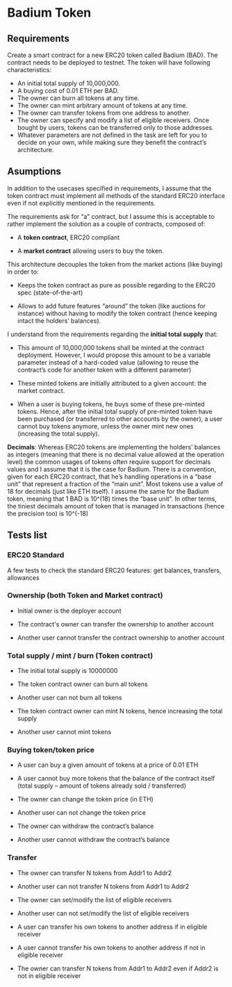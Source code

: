 # Badium Token

## Requirements

Create a smart contract for a new ERC20 token called Badium (BAD). The contract needs to be deployed to testnet. The token will have following characteristics:

-   An initial total supply of 10,000,000.
-   A buying cost of 0.01 ETH per BAD.
-   The owner can burn all tokens at any time.
-   The owner can mint arbitrary amount of tokens at any time.
-   The owner can transfer tokens from one address to another.
-   The owner can specify and modify a list of eligible receivers. Once bought by users, tokens can be transferred only to those addresses.
-   Whatever parameters are not defined in the task are left for you to decide on your own, while making sure they benefit the contract’s architecture.

## Asumptions

In addition to the usecases specified in requirements, I assume that the token contract must implement all methods of the standard ERC20 interface even if not explicitly mentioned in the requirements.

The requirements ask for “a” contract, but I assume this is acceptable to rather implement the solution as a couple of contracts, composed of:

- A **token contract**, ERC20 compliant

- A **market contract** allowing users to buy the token.

This architecture decouples the token from the market actions (like buying) in order to:

- Keeps the token contract as pure as possible regarding to the ERC20 spec (state-of-the-art)

- Allows to add future features “around” the token (like auctions for instance) without having to modify the token contract (hence keeping intact the holders’ balances).

I understand from the requirements regarding the **initial total supply** that:

- This amount of 10,000,000 tokens shall be minted at the contract deployment. However, I would propose this amount to be a variable parameter instead of a hard-coded value (allowing to reuse the contract’s code for another token with a different parameter)

- These minted tokens are initially attributed to a given account: the market contract.

- When a user is buying tokens, he buys some of these pre-minted tokens. Hence, after the initial total supply of pre-minted token have been purchased (or transferred to other accounts by the owner), a user cannot buy tokens anymore, unless the owner mint new ones (increasing the total supply).

**Decimals**: Whereas ERC20 tokens are implementing the holders’ balances as integers (meaning that there is no decimal value allowed at the operation level) the common usages of tokens often require support for decimals values and I assume that it is the case for Badium. There is a convention, given for each ERC20 contract, that he’s handling operations in a “base unit” that represent a fraction of the “main unit”. Most tokens use a value of 18 for decimals (just like ETH itself). I assume the same for the Badium token, meaning that 1 BAD is 10^(18) times the “base unit”. In other terms, the tiniest decimals amount of token that is managed in transactions (hence the precision too) is 10^(-18)


## Tests list

### ERC20 Standard

A few tests to check the standard ERC20 features: get balances, transfers, allowances
  
### Ownership (both Token and Market contract)

- Initial owner is the deployer account

- The contract's owner can transfer the ownership to another account

- Another user cannot transfer the contract ownership to another account

### Total supply / mint / burn (Token contract)

- The initial total supply is 10000000

- The token contract owner can burn all tokens

- Another user can not burn all tokens

- The token contract owner can mint N tokens, hence increasing the total supply

- Another user cannot mint tokens

### Buying token/token price

- A user can buy a given amount of tokens at a price of 0.01 ETH

- A user cannot buy more tokens that the balance of the contract itself (total supply – amount of tokens already sold / transferred)

- The owner can change the token price (in ETH)

- Another user can not change the token price

- The owner can withdraw the contract’s balance

- Another user cannot withdraw the contract’s balance

### Transfer

- The owner can transfer N tokens from Addr1 to Addr2

- Another user can not transfer N tokens from Addr1 to Addr2

- The owner can set/modify the list of eligible receivers

- Another user can not set/modify the list of eligible receivers

- A user can transfer his own tokens to another address if in eligible receiver

- A user cannot transfer his own tokens to another address if not in eligible receiver

- The owner can transfer N tokens from Addr1 to Addr2 even if Addr2 is not in eligible receiver


  
